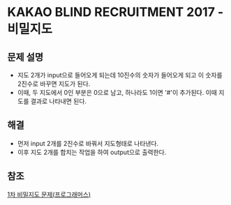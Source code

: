# KAKAO BLIND RECRUITMENT 2017 - 비밀지도

## 문제 설명
- 지도 2개가 input으로 들어오게 되는데 10진수의 숫자가 들어오게 되고 이 숫자를 2진수로 바꾸면 지도가 된다.
- 이때, 두 지도에서 0인 부분은 0으로 남고, 하나라도 1이면 '#'이 추가된다. 이때 지도를 결과로 나타내면 된다.

## 해결
- 먼저 input 2개를 2진수로 바꿔서 지도형태로 나타낸다.
- 이후 지도 2개를 합치는 작업을 하여 output으로 출력한다.
  
## 참조
[1차 비밀지도 문제(프로그래머스)](https://programmers.co.kr/learn/courses/30/lessons/17677)
